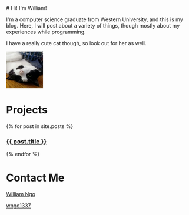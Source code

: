 <link rel="stylesheet" href="https://cdnjs.cloudflare.com/ajax/libs/font-awesome/6.0.0/css/all.min.css" integrity="sha512-9usAa10IRO0HhonpyAIVpjrylPvoDwiPUiKdWk5t3PyolY1cOd4DSE0Ga+ri4AuTroPR5aQvXU9xC6qOPnzFeg==" crossorigin="anonymous" referrerpolicy="no-referrer" />
# Hi! I'm William!

I'm a computer science graduate from Western University,
and this is my blog. Here, I will post about a variety of 
things, though mostly about my experiences while programming.

I have a really cute cat though, so look out for her as well.

<img float="right" src="images/cat.jpeg" width="100" height="100">

# Projects
{% for post in site.posts %}
<h3><a href="{{ post.url }}">{{ post.title }}</a></h3>
{% endfor %}

# Contact Me 
<p><i class="fab fa-linkedin-in"></i><a href="https://www.linkedin.com/in/william-ngo-a8a1871b8"> William Ngo</a></p>
<p><i class="fab fa-github"></i><a href="https://github.com/wngo1337"> wngo1337</a></p>

